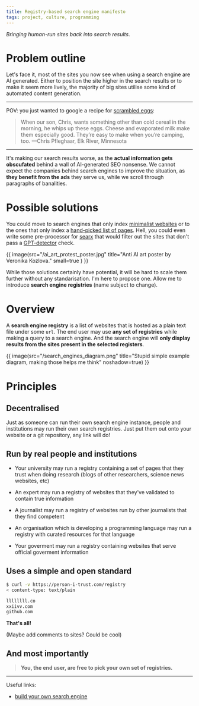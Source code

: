 ```yaml
---
title: Registry-based search engine manifesto
tags: project, culture, programming
---
```


*Bringing human-run sites back into search results*.

# Problem outline

Let's face it, most of the sites you now see when using a search engine are AI
generated. Either to position the site higher in the search results or to make
it seem more lively, the majority of big sites utilise some kind of automated
content generation.

---

POV: you just wanted to google a recipe for [scrambled
eggs](https://www.tasteofhome.com/collection/best-egg-recipes/):

>When our son, Chris, wants something other than cold cereal in the morning, he
>whips up these eggs. Cheese and evaporated milk make them especially good.
>They’re easy to make when you’re camping, too. —Chris Pfleghaar, Elk River,
>Minnesota

---

It's making our search results worse, as the **actual information gets
obscufated** behind a wall of AI-generated SEO nonsense. We cannot expect the
companies behind search engines to improve the situation, as **they benefit
from the ads** they serve us, while we scroll through paragraphs of banalities.

# Possible solutions

You could move to search engines that only index [minimalist
websites](http://wiby.me/) or to the ones that only index a [hand-picked list
of pages](https://lieu.cblgh.org/). Hell, you could even write some
pre-processor for [searx](https://searx.github.io/searx/) that would filter out
the sites that don't pass a [GPT-detector](https://www.gpt-detector.com/)
check.

{{ image(src="/ai_art_protest_poster.jpg" title="Anti AI art poster by Veronika
Kozlova." small=true ) }}

While those solutions certainly have potential, it will be hard to scale them
further without any standarisation. I'm here to propose one. Allow me to
introduce **search engine registries** (name subject to change).

# Overview

A **search engine registry** is a list of websites that is hosted as a plain
text file under some `url`. The end user may use **any set of registries**
while making a query to a search engine. And the search engine will **only
display results from the sites present in the selected registers**.

{{ image(src="/search_engines_diagram.png" title="Stupid simple example
diagram, making those helps me think" noshadow=true) }}

# Principles

## Decentralised

Just as someone can run their own search engine instance, people and
institutions may run their own search registries. Just put them out onto your
website or a git repository, any link will do!

## Run by real people and institutions

- Your university may run a registry containing a set of pages that they trust
  when doing research (blogs of other researchers, science news websites, etc)

- An expert may run a registry of websites that they've validated to contain
  true information

- A journalist may run a registry of websites run by other journalists that
  they find competent

- An organisation which is developing a programming language may run a registry
  with curated resources for that language

- Your goverment may run a registry containing websites that serve official
  goverment information

## Uses a simple and open standard

```bash
$ curl -v https://person-i-trust.com/registry
< content-type: text/plain

llllllll.co
xxiivv.com
github.com
```

**That's all!**

(Maybe add comments to sites? Could be cool)

## And most importantly

>**You, the end user, are free to pick your own set of registries.**

---

Useful links:

- [build your own search engine](http://wiby.me/about/guide.html)
